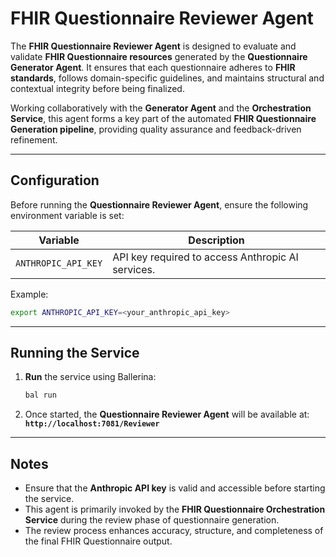 # FHIR Questionnaire Reviewer Agent

The **FHIR Questionnaire Reviewer Agent** is designed to evaluate and validate **FHIR Questionnaire resources** generated by the **Questionnaire Generator Agent**.
It ensures that each questionnaire adheres to **FHIR standards**, follows domain-specific guidelines, and maintains structural and contextual integrity before being finalized.

Working collaboratively with the **Generator Agent** and the **Orchestration Service**, this agent forms a key part of the automated **FHIR Questionnaire Generation pipeline**, providing quality assurance and feedback-driven refinement.

---

## Configuration

Before running the **Questionnaire Reviewer Agent**, ensure the following environment variable is set:

| Variable            | Description                                       |
| ------------------- | ------------------------------------------------- |
| `ANTHROPIC_API_KEY` | API key required to access Anthropic AI services. |

Example:

```bash
export ANTHROPIC_API_KEY=<your_anthropic_api_key>
```

---

## Running the Service

1. **Run** the service using Ballerina:

   ```bash
   bal run
   ```

2. Once started, the **Questionnaire Reviewer Agent** will be available at:
   **`http://localhost:7081/Reviewer`**

---

## Notes

* Ensure that the **Anthropic API key** is valid and accessible before starting the service.
* This agent is primarily invoked by the **FHIR Questionnaire Orchestration Service** during the review phase of questionnaire generation.
* The review process enhances accuracy, structure, and completeness of the final FHIR Questionnaire output.
